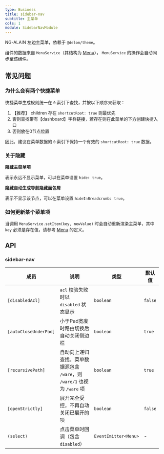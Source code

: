 ```yaml
---
type: Business
title: sidebar-nav
subtitle: 主菜单
cols: 1
module: SidebarNavModule
---
```


NG-ALAIN 左边主菜单，依赖于 `@delon/theme`。

组件的数据来自 `MenuService`（其结构为 [Menu](/theme/menu#Menu)）， `MenuService` 的操作会自动同步至该组件。

## 常见问题

### 为什么会有两个快捷菜单

快捷菜单生成规则统一在 `0` 索引下查找，并按以下顺序来获取：

1. 【推荐】 children 存在 `shortcutRoot: true` 则最优先
2. 否则查找带有【dashboard】字样链接，若存在则在此菜单的下方创建快捷入口
3. 否则放在0节点位置

因此，建议在菜单数据的 `0` 索引下保持一个有效的 `shortcutRoot: true` 数据。

### 关于隐藏

**隐藏主菜单项**

表示永远不显示菜单，可以在菜单设置 `hide: true`。

**隐藏自动生成导航隐藏面包屑**

表示不显示该节点，可以在菜单设置 `hideInBreadcrumb: true`。

### 如何更新某个菜单项

当调用 `MenuService.setItem(key, newValue)` 时会自动重新渲染主菜单，其中 `key` 必须是存在值，请参考 [Menu](/theme/menu#Menu) 的定义。

## API

### sidebar-nav

成员 | 说明 | 类型 | 默认值
----|------|-----|------
`[disabledAcl]` | `acl` 校验失败时以 `disabled` 状态显示 | `boolean` | `false`
`[autoCloseUnderPad]` | 小于Pad宽度时路由切换后自动关闭侧边栏 | `boolean` | `true`
`[recursivePath]` | 自动向上递归查找，菜单数据源包含 `/ware`，则 `/ware/1` 也视为 `/ware` 项 | `boolean` | `true`
`[openStrictly]` | 展开完全受控，不再自动关闭已展开的项 | `boolean` | `false`
`(select)` | 点击菜单时回调（包含 `disabled`） | `EventEmitter<Menu>` | -

